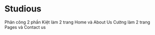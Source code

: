 # Studious
Phân công 2 phần 
Kiệt làm 2 trang Home và About Us 
Cường làm 2 trang Pages và Contact us
